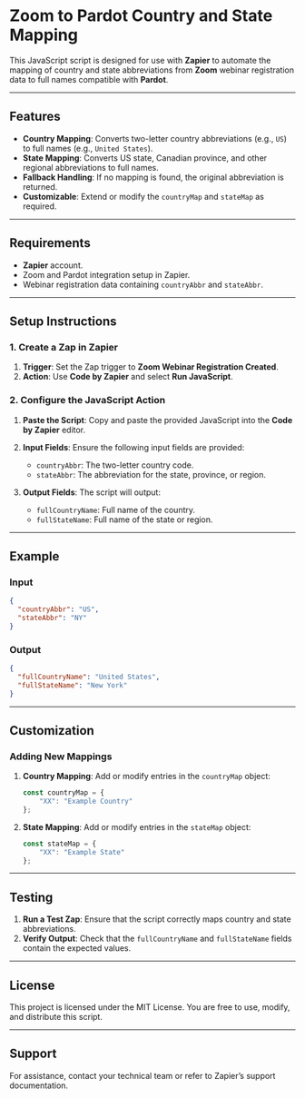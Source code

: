 
# Zoom to Pardot Country and State Mapping

This JavaScript script is designed for use with **Zapier** to automate the mapping of country and state abbreviations from **Zoom** webinar registration data to full names compatible with **Pardot**.

---

## Features

- **Country Mapping**: Converts two-letter country abbreviations (e.g., `US`) to full names (e.g., `United States`).
- **State Mapping**: Converts US state, Canadian province, and other regional abbreviations to full names.
- **Fallback Handling**: If no mapping is found, the original abbreviation is returned.
- **Customizable**: Extend or modify the `countryMap` and `stateMap` as required.

---

## Requirements

- **Zapier** account.
- Zoom and Pardot integration setup in Zapier.
- Webinar registration data containing `countryAbbr` and `stateAbbr`.

---

## Setup Instructions

### 1. Create a Zap in Zapier

1. **Trigger**: Set the Zap trigger to **Zoom Webinar Registration Created**.
2. **Action**: Use **Code by Zapier** and select **Run JavaScript**.

### 2. Configure the JavaScript Action

1. **Paste the Script**: Copy and paste the provided JavaScript into the **Code by Zapier** editor.
2. **Input Fields**: Ensure the following input fields are provided:
   - `countryAbbr`: The two-letter country code.
   - `stateAbbr`: The abbreviation for the state, province, or region.

3. **Output Fields**: The script will output:
   - `fullCountryName`: Full name of the country.
   - `fullStateName`: Full name of the state or region.

---

## Example

### Input
```json
{
  "countryAbbr": "US",
  "stateAbbr": "NY"
}
```

### Output
```json
{
  "fullCountryName": "United States",
  "fullStateName": "New York"
}
```

---

## Customization

### Adding New Mappings

1. **Country Mapping**: Add or modify entries in the `countryMap` object:
   ```javascript
   const countryMap = {
       "XX": "Example Country"
   };
   ```

2. **State Mapping**: Add or modify entries in the `stateMap` object:
   ```javascript
   const stateMap = {
       "XX": "Example State"
   };
   ```

---

## Testing

1. **Run a Test Zap**: Ensure that the script correctly maps country and state abbreviations.
2. **Verify Output**: Check that the `fullCountryName` and `fullStateName` fields contain the expected values.

---

## License

This project is licensed under the MIT License. You are free to use, modify, and distribute this script.

---

## Support

For assistance, contact your technical team or refer to Zapier’s support documentation.
